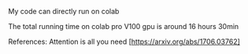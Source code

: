 My code can directly run on colab

The total running time on colab pro V100 gpu is around 16 hours 30min

References:
Attention is all you need [https://arxiv.org/abs/1706.03762]